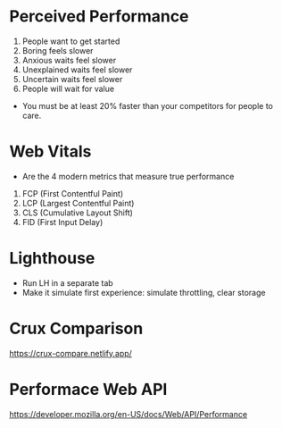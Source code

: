 # Perceived Performance

1. People want to get started
2. Boring feels slower
3. Anxious waits feel slower
4. Unexplained waits feel slower
5. Uncertain waits feel slower
6. People will wait for value

- You must be at least 20% faster than your competitors for people to care.

# Web Vitals

- Are the 4 modern metrics that measure true performance

1. FCP (First Contentful Paint)
2. LCP (Largest Contentful Paint)
3. CLS (Cumulative Layout Shift)
4. FID (First Input Delay)

# Lighthouse

- Run LH in a separate tab
- Make it simulate first experience: simulate throttling, clear storage


# Crux Comparison

https://crux-compare.netlify.app/

# Performace Web API

https://developer.mozilla.org/en-US/docs/Web/API/Performance
